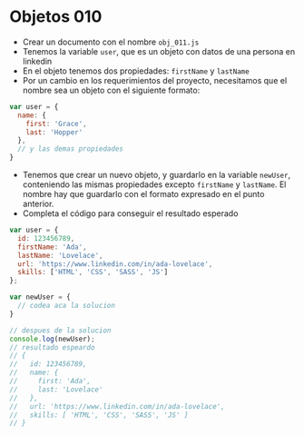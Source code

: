 # Objetos 010

* Crear un documento con el nombre `obj_011.js`
* Tenemos la variable `user`, que es un objeto con datos de una persona en linkedin
* En el objeto tenemos dos propiedades: `firstName` y `lastName`
* Por un cambio en los requerimientos del proyecto, necesitamos que el nombre sea un objeto con el siguiente formato:
```js
var user = {
  name: {
    first: 'Grace',
    last: 'Hopper'
  },
  // y las demas propiedades
}
```
* Tenemos que crear un nuevo objeto, y guardarlo en la variable `newUser`, conteniendo las mismas propiedades excepto `firstName` y `lastName`. El nombre hay que guardarlo con el formato expresado en el punto anterior.
* Completa el código para conseguir el resultado esperado

```js
var user = {
  id: 123456789,
  firstName: 'Ada',
  lastName: 'Lovelace',
  url: 'https://www.linkedin.com/in/ada-lovelace',
  skills: ['HTML', 'CSS', 'SASS', 'JS']
};

var newUser = {
  // codea aca la solucion
}

// despues de la solucion
console.log(newUser);
// resultado espeardo
// {
//   id: 123456789,
//   name: {
//     first: 'Ada',
//     last: 'Lovelace'
//   },
//   url: 'https://www.linkedin.com/in/ada-lovelace',
//   skills: [ 'HTML', 'CSS', 'SASS', 'JS' ]
// }
```